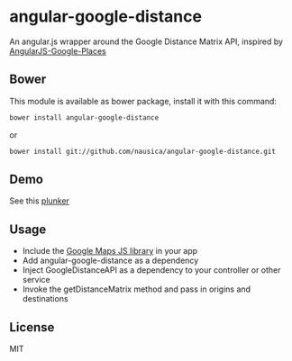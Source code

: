 # angular-google-distance
An angular.js wrapper around the Google Distance Matrix API, inspired by [AngularJS-Google-Places](https://github.com/arunisrael/angularjs-google-places)


Bower
--
This module is available as bower package, install it with this command:

```bash
bower install angular-google-distance
```
or

```bash
bower install git://github.com/nausica/angular-google-distance.git
```

Demo
--
See this [plunker](http://embed.plnkr.co/nyklmf4ytgR2Fxfiyonh/preview)

Usage
--
- Include the [Google Maps JS library](http://maps.googleapis.com/maps/api/js?sensor=true_or_false) in your app
- Add angular-google-distance as a dependency
- Inject GoogleDistanceAPI as a dependency to your controller or other service
- Invoke the getDistanceMatrix method and pass in origins and destinations


License
--
MIT